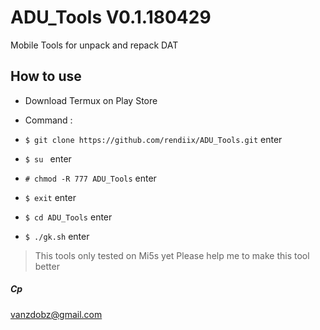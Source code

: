 # ADU_Tools V0.1.180429
Mobile Tools for unpack and repack DAT


## How to use
- Download Termux on Play Store
- Command :

- `$ git clone https://github.com/rendiix/ADU_Tools.git` enter
- `$ su ` enter
- `# chmod -R 777 ADU_Tools` enter
- `$ exit` enter
- `$ cd ADU_Tools` enter
- `$ ./gk.sh` enter


> This tools only tested on Mi5s yet
> Please help me to make this tool better
##### Cp
vanzdobz@gmail.com